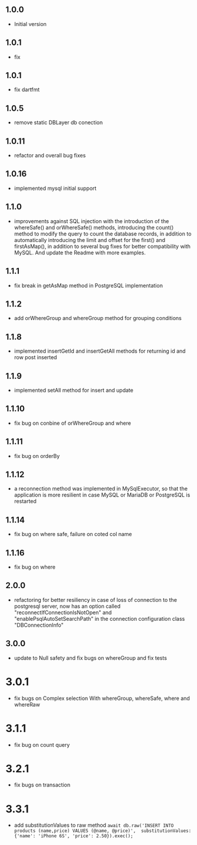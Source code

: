 ## 1.0.0

- Initial version

## 1.0.1

- fix 

## 1.0.1

- fix dartfmt 

## 1.0.5

- remove static DBLayer db conection

## 1.0.11

- refactor and overall bug fixes

## 1.0.16

- implemented mysql initial support

## 1.1.0

- improvements against SQL injection with the introduction of the whereSafe() and orWhereSafe() methods, introducing the count() method to modify the query to count the database records, in addition to automatically introducing the limit and offset for the first() and firstAsMap(), in addition to several bug fixes for better compatibility with MySQL. And update the Readme with more examples.

## 1.1.1

- fix break in getAsMap method in PostgreSQL implementation

## 1.1.2

- add orWhereGroup and whereGroup method for grouping conditions

## 1.1.8

- implemented insertGetId and insertGetAll methods for returning id and row post inserted

## 1.1.9

- implemented setAll method for insert and update

## 1.1.10

- fix bug on conbine of orWhereGroup and where

## 1.1.11

- fix bug on orderBy

## 1.1.12

- a reconnection method was implemented in MySqlExecutor, so that the application is more resilient in case MySQL or MariaDB or PostgreSQL is restarted

## 1.1.14

- fix bug on where safe, failure on coted col name

## 1.1.16

- fix bug on where 

## 2.0.0

- refactoring for better resiliency in case of loss of connection to the postgresql server, now has an option called "reconnectIfConnectionIsNotOpen" and "enablePsqlAutoSetSearchPath" in the connection configuration class "DBConnectionInfo"

## 3.0.0

- update to Null safety and fix bugs on whereGroup and fix tests

# 3.0.1

- fix bugs on Complex selection With whereGroup, whereSafe, where and whereRaw

# 3.1.1

- fix bug on count query

# 3.2.1

- fix bugs on transaction

# 3.3.1

- add substitutionValues to raw method ``` await db.raw('INSERT INTO products (name,price) VALUES (@name, @price)',  substitutionValues: {'name': 'iPhone 6S', 'price': 2.50}).exec(); ```